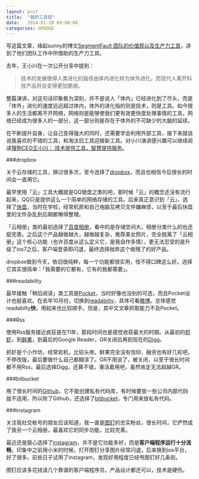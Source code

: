 ```yaml
---
layout: post
title:  "我的工具观"
date:   2014-01-20 09:00:00
categories: SMUDGE
---
```


写这篇文章，缘起sunny的博文[SegmentFault 团队的价值观以及生产力工具](http://blog.segmentfault.com/sunny/1190000000391120)，讲到了他们团队工作中所借助的生产力工具。

去年，王小川在一次公开分享中提到：

> 技术的发展使得人类进化的路径由体内进化转为体外进化。而现代人离开科技产品将会变得更加脆弱。

整篇演讲，对这句话印象极为深刻，并不是说人「体内」已经进化到了尽头，而是「体外」进化的速度远远超过体内，体外的进化指的则是技术，则是工具。如今很多人的生活都离不开网络，网络则是能够使我们更有效更快度处理事情的工具，网络已经成为很多人的一部分，这一部分则是存在于体外的不可缺少的大脑的延续。

在不断提升自身，让自己变得强大的同时，还需要学会利用外部工具，接下来就说说我喜欢的不错的工具，和淘汰旧工具迎接新工具。对小川演讲感兴趣可以继续阅读[搜狗CEO王小川： 技术提供工具，智慧提供服务](http://tech.qq.com/a/20130708/014933.htm)。

###dropbox

关于云存储的工具，换过很多次，至今选择了[dropbox](http://www.dropbox.com)，而且也相信今后很长的时间会一直用它。

最早使用「云」工具大概就是QQ银盘之类的吧，那时候「云」的概念还没有流行起来，QQ只是提供这么一个简单的网络存储的工具。后来真正意识到「云」，选择了[快盘](http://kuaipan.cn)，当时在学校，经常机房和自己电脑互拷贝文件嫌麻烦，以至于最后快盘里的文件杂乱到后期都懒得整理。

「云相册」类的最初选择了[百度相册](http://xiangce.baidu.com)，看中的是存储空间大，相册分类什么的也还挺完善。之后这个产品越做越大，越做越复杂，推荐美女照片，完全脱离了「云相册」这个核心功能（也许百度从这么定义它，是我自作多情），更无法忍受的是升级了ios7之后，客户端登录即闪退，最终选择抛弃这个做残了的好产品。

dropbox做到今天，依旧很纯粹，每一个功能都很实用，怪不得口碑这么好。选择它其实很简单：「我需要的它都有，它有的我都需要」。

###readability

最早接触「稍后阅读」类工具是[Pocket](http://getpocket.com)，当时好像也没别的可选，而且Pocket设计也挺喜欢。在去年10月份，切换到[readabilty](http://www.readability.com)，具体可看[微博](http://weibo.com/2005321383/AdzAbs8Nd)。总体感觉readabilty**快**，用起来也比较顺手。但是，其中文文章抓取能力不及Pocket。

###Rss

使用Rss服务接近疯狂是在11年，那段时间也是感觉收获最大的时期。从最初的[抓虾](http://www.zhuaxia.com)，到[鲜果](http://www.xianguo.com)，到最后的Google Reader，GR关闭后再到现在的[Digg](http://digg.com)。

抓虾是个小作坊，经常宕机，比较头疼。鲜果完全没有信仰，融资也有好几轮吧，不停改版，最后要做什么自己都糊涂了。GR不用说了，被关闭，以至于很长时间都不用Rss，最后选择Digg，还算不错，凑活着用吧，虽然肯定无法超越GR。

###bitbucket

用了很长时间的[Github](http://www.github.com)，它不能创建私有代码库，有时候要放一些公司内部代码就不适用，所以除了Github，还选择了[bitbucket](http://www.bitbucket.com)，专门用来放私有代码。

###instagram

关注我社交帐号的朋友应该知道，我一直是[图钉](http://www.tuding001.com)的忠实粉丝，很长时间，它俨然成了我另一个云相册，最喜欢它的同步功能，比较完善。

最近还是狠心选择了[instagram](http://instagram.com/)，并不是它功能多好，而是**客户端程序运行十分流畅**，印象中之前用小米的时候，打开图钉分享图片经常闪退，后来换到ios平台，好了很多。前些日子试用了instagram，发现好用程度已经甩图钉好几条街。

图钉应该多花钱请几个靠谱的客户端程序员，产品设计都还可以，技术是硬伤。
